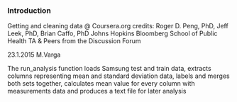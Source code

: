 ### Introduction

 Getting and cleaning data @ Coursera.org
 credits:  Roger D. Peng, PhD, Jeff Leek, PhD, Brian Caffo, PhD
           Johns Hopkins Bloomberg School of Public Health
           TA & Peers from the Discussion Forum 
           
 23.1.2015 M.Varga


 The run_analysis function loads Samsung test and train data, extracts columns representing mean 
 and standard deviation data, labels and merges both sets together, calculates mean value for every 
 column with measurements data and produces a text file for later analysis 

